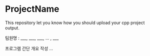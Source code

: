 # ProjectName
This repository let you know how you should upload your cpp project output.


팀원명 : ___, ___, ___, ... , ___

프로그램 간단 개요 작성
...
